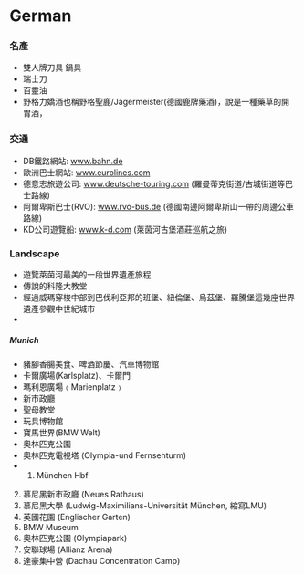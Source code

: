 # German

### 名產
- 雙人牌刀具 鍋具
- 瑞士刀
- 百靈油
- 野格力嬌酒也稱野格聖鹿/Jägermeister(德國鹿牌藥酒)，說是一種藥草的開胃酒，

### 交通
- DB鐵路網站: www.bahn.de
- 歐洲巴士網站: www.eurolines.com  
- 德意志旅遊公司: www.deutsche-touring.com  (羅曼蒂克街道/古城街道等巴士路線)
- 阿爾卑斯巴士(RVO): www.rvo-bus.de   (德國南邊阿爾卑斯山一帶的周邊公車路線)
- KD公司遊覽船: www.k-d.com   (萊茵河古堡酒莊巡航之旅)



### Landscape
- 遊覽萊茵河最美的一段世界遺產旅程
- 傳說的科隆大教堂
- 經過威瑪穿梭中部到巴伐利亞邦的班堡、紐倫堡、烏茲堡、羅騰堡這幾座世界遺產參觀中世紀城市
- 

##### Munich
- 豬腳香腸美食、啤酒節慶、汽車博物館
- 卡爾廣場(Karlsplatz)、卡爾門 
- 瑪利恩廣場﹙Marienplatz﹚
- 新市政廳
- 聖母教堂
- 玩具博物館 
- 寶馬世界(BMW Welt)
- 奧林匹克公園
- 奧林匹克電視塔 (Olympia-und Fernsehturm)
- 1. München Hbf
2. 慕尼黑新市政廳 (Neues Rathaus)
3. 慕尼黑大學 (Ludwig-Maximilians-Universität München, 縮寫LMU)
4. 英國花園 (Englischer Garten)
5. BMW Museum
8. 奧林匹克公園 (Olympiapark)
9. 安聯球場 (Allianz Arena)
10. 達豪集中營 (Dachau Concentration Camp)





